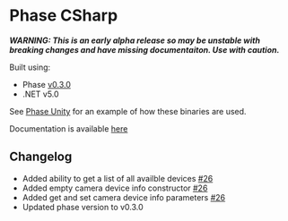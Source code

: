 # Phase CSharp
***WARNING: This is an early alpha release so may be unstable with breaking changes and have missing documentaiton. Use with caution.***

Built using:
 - Phase [v0.3.0](https://github.com/i3drobotics/phase/releases/tag/v0.3.0)
 - .NET v5.0

See [Phase Unity](https://github.com/i3drobotics/phase-unity.git) for an example of how these binaries are used.

Documentation is available [here](https://i3drobotics.github.io/phase-csharp/)

## Changelog
- Added ability to get a list of all availble devices [#26 ](https://github.com/i3drobotics/phase-csharp/pull/26)
- Added empty camera device info constructor [#26 ](https://github.com/i3drobotics/phase-csharp/pull/26)
- Added get and set camera device info parameters [#26 ](https://github.com/i3drobotics/phase-csharp/pull/26)
- Updated phase version to v0.3.0